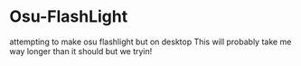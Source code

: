 # Osu-FlashLight
attempting to make osu flashlight but on desktop
This will probably take me way longer than it should but we tryin!
